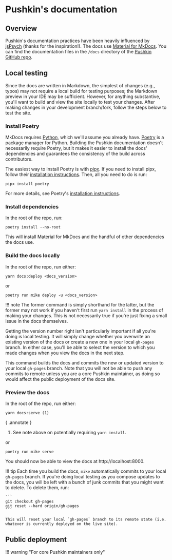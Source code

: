 # Pushkin's documentation

## Overview

Pushkin's documentation practices have been heavily influenced by [jsPsych](https://www.jspsych.org/) (thanks for the inspiration!). The docs use [Material for MkDocs](https://squidfunk.github.io/mkdocs-material/). You can find the documentation files in the `/docs` directory of the [Pushkin GitHub repo](https://github.com/pushkin-consortium/pushkin/tree/main/docs).

## Local testing

Since the docs are written in Markdown, the simplest of changes (e.g., typos) may not require a local build for testing purposes; the Markdown preview in your IDE may be sufficient. However, for anything substantive, you'll want to build and view the site locally to test your changes. After making changes in your development branch/fork, follow the steps below to test the site.

### Install Poetry

MkDocs requires [Python](https://www.python.org/downloads/), which we'll assume you already have. [Poetry](https://python-poetry.org/) is a package manager for Python. Building the Pushkin documentation doesn't necessarily require Poetry, but it makes it easier to install the docs' dependencies and guarantees the consistency of the build across contributors.

The easiest way to install Poetry is with [pipx](https://github.com/pypa/pipx). If you need to install pipx, follow their [installation instructions](https://github.com/pypa/pipx?tab=readme-ov-file#install-pipx). Then, all you need to do is run:

```
pipx install poetry
```

For more details, see Poetry's [installation instructions](https://python-poetry.org/docs/#installation).

### Install dependencies

In the root of the repo, run:

```
poetry install --no-root
```

This will install Material for MkDocs and the handful of other dependencies the docs use.

### Build the docs locally

In the root of the repo, run either:

```
yarn docs:deploy <docs_version>
```
or

```
poetry run mike deploy -u <docs_version>
```
!!! note
    The former command is simply shorthand for the latter, but the former may not work if you haven't first run `yarn install` in the process of making your changes. This is not necessarily true if you're just fixing a small issue in the docs themselves.

Getting the version number right isn't particularly important if all you're doing is local testing. It will simply change whether you overwrite an existing version of the docs or create a new one in your local `gh-pages` branch. In either case, you'll be able to select the version to which you made changes when you view the docs in the next step.

This command builds the docs and commits the new or updated version to your local `gh-pages` branch. Note that you will not be able to push any commits to remote unless you are a core Pushkin maintainer, as doing so would affect the public deployment of the docs site.

### Preview the docs

In the root of the repo, run either:

```
yarn docs:serve (1)
```
{ .annotate }

1.  See note above on potentially requiring `yarn install`.

or

```
poetry run mike serve
```

You should now be able to view the docs at http://localhost:8000.

!!! tip
    Each time you build the docs, `mike` automatically commits to your local `gh-pages` branch. If you're doing local testing as you compose updates to the docs, you will be left with a bunch of junk commits that you might want to delete. To delete them, run:

    ```
    git checkout gh-pages
    git reset --hard origin/gh-pages
    ```
    
    This will reset your local `gh-pages` branch to its remote state (i.e. whatever is currently deployed on the live site).

## Public deployment

!!! warning "For core Pushkin maintainers only"

